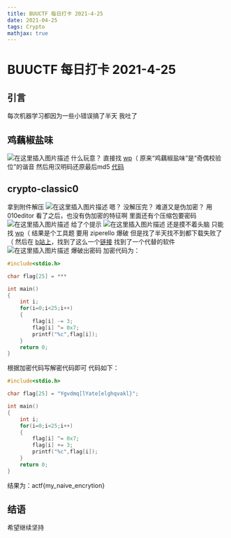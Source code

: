 ```yaml
---
title: BUUCTF 每日打卡 2021-4-25
date: 2021-04-25
tags: Crypto
mathjax: true
---
```


# BUUCTF 每日打卡 2021-4-25

## 引言

每次机器学习都因为一些小错误搞了半天
我吐了



## 鸡藕椒盐味

![在这里插入图片描述](https://img-blog.csdnimg.cn/20210425223305213.png?x-oss-process=image/watermark,type_ZmFuZ3poZW5naGVpdGk,shadow_10,text_aHR0cHM6Ly9ibG9nLmNzZG4ubmV0L3dlaXhpbl81MjQ0NjA5NQ==,size_16,color_FFFFFF,t_70)
什么玩意？
直接找 [wp](https://www.dazhuanlan.com/2019/12/17/5df7e64bc03b2/)（
原来“鸡藕椒盐味”是“奇偶校验位”的谐音
然后用汉明码还原最后md5
[代码](https://blog.csdn.net/weixin_44017838/article/details/104889490)



## crypto-classic0

拿到附件解压
![在这里插入图片描述](https://img-blog.csdnimg.cn/2021042523210447.png?x-oss-process=image/watermark,type_ZmFuZ3poZW5naGVpdGk,shadow_10,text_aHR0cHM6Ly9ibG9nLmNzZG4ubmV0L3dlaXhpbl81MjQ0NjA5NQ==,size_16,color_FFFFFF,t_70)
嗯？
没解压完？
难道又是伪加密？
用 010editor 看了之后，也没有伪加密的特征啊
里面还有个压缩包要密码
![在这里插入图片描述](https://img-blog.csdnimg.cn/20210425232245660.png?x-oss-process=image/watermark,type_ZmFuZ3poZW5naGVpdGk,shadow_10,text_aHR0cHM6Ly9ibG9nLmNzZG4ubmV0L3dlaXhpbl81MjQ0NjA5NQ==,size_16,color_FFFFFF,t_70)
给了个提示
![在这里插入图片描述](https://img-blog.csdnimg.cn/20210425232321333.png)
还是摸不着头脑
只能找 [wp](https://blog.csdn.net/seven749/article/details/109606928)（
结果是个工具题
要用 ziperello 爆破
但是找了半天找不到都下载失败了（
然后在 [b站上](https://www.bilibili.com/video/BV1EK4y187WG?from=search&seid=579101326676298682)，找到了这么一个[链接](https://ww.lanzous.com/icug02f)
找到了一个代替的软件
![在这里插入图片描述](https://img-blog.csdnimg.cn/20210425232722549.png?x-oss-process=image/watermark,type_ZmFuZ3poZW5naGVpdGk,shadow_10,text_aHR0cHM6Ly9ibG9nLmNzZG4ubmV0L3dlaXhpbl81MjQ0NjA5NQ==,size_16,color_FFFFFF,t_70)
爆破出密码
加密代码为：

```c
#include<stdio.h>

char flag[25] = ***

int main()
{
	int i;
	for(i=0;i<25;i++)
	{
		flag[i] -= 3;
		flag[i] ^= 0x7;
		printf("%c",flag[i]);
	}
	return 0; 
}
```
根据加密代码写解密代码即可
代码如下：

```c
#include<stdio.h>

char flag[25] = "Ygvdmq[lYate[elghqvakl}";

int main()
{
	int i;
	for(i=0;i<25;i++)
	{
        flag[i] ^= 0x7;
		flag[i] += 3;
		printf("%c",flag[i]);
	}
	return 0; 
}
```
结果为：actf{my_naive_encrytion}



## 结语

希望继续坚持